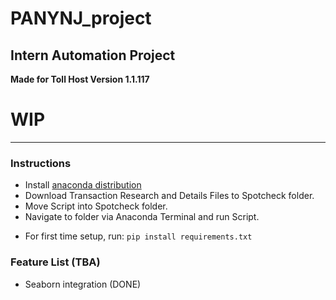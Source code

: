 # PANYNJ_project
## Intern Automation Project
**Made for Toll Host Version 1.1.117**
# WIP
---

### Instructions
- Install [anaconda distribution](https://www.anaconda.com/download/success) 
- Download Transaction Research and Details Files to Spotcheck folder.
- Move Script into Spotcheck folder.
- Navigate to folder via Anaconda Terminal and run Script.

* For first time setup, run: 
``` pip install requirements.txt ```

### Feature List (TBA)
- Seaborn integration (DONE)


